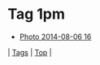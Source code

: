 <!--
title: Tag 1pm
date: 2020-06-28T14:57:48.819Z
tags:
-->
# Tag 1pm

 * [Photo 2014-08-06 16](93977952192.md)

| [Tags](tags.md) | [Top](index.md) |
